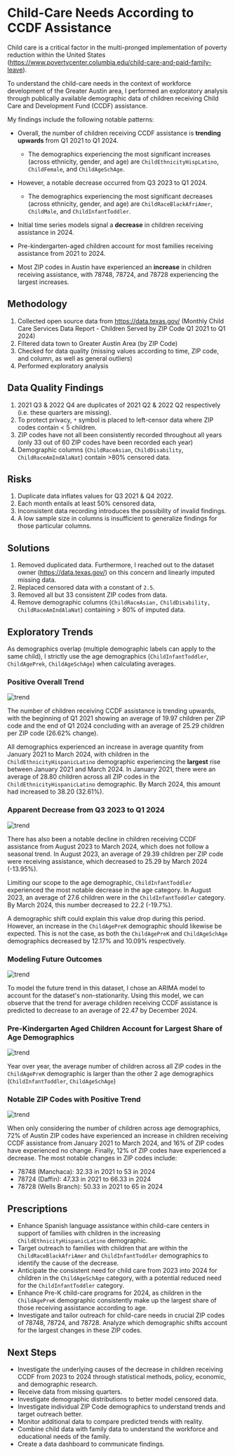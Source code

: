 # Child-Care Needs According to CCDF Assistance

Child care is a critical factor in the multi-pronged implementation of poverty reduction within the United States (https://www.povertycenter.columbia.edu/child-care-and-paid-family-leave).

To understand the child-care needs in the context of workforce development of the Greater Austin area, I performed an exploratory analysis through publically available demographic data of children receiving Child Care and Development Fund (CCDF) assistance. 

My findings include the following notable patterns:

* Overall, the number of children receiving CCDF assistance is **trending upwards** from Q1 2021 to Q1 2024.  
  * The demographics experiencing the most significant increases (across ethnicity, gender, and age) are `ChildEthnicityHispLatino`, `ChildFemale`, and `ChildAgeSchAge`.

* However, a notable decrease occurred from Q3 2023 to Q1 2024.  
  * The demographics experiencing the most significant decreases (across ethnicity, gender, and age) are `ChildRaceBlackAfriAmer`, `ChildMale`, and `ChildInfantToddler`.

* Initial time series models signal a **decrease** in children receiving assistance in 2024.

* Pre-kindergarten-aged children account for most families receiving assistance from 2021 to 2024.

* Most ZIP codes in Austin have experienced an **increase** in children receiving assistance, with 78748, 78724, and 78728 experiencing the largest increases.

## Methodology

1. Collected open source data from https://data.texas.gov/ (Monthly Child Care Services Data Report - Children Served by ZIP Code Q1 2021 to Q1 2024)
2. Filtered data town to Greater Austin Area (by ZIP Code)
3. Checked for data quality (missing values according to time, ZIP code, and column, as well as general outliers)
4. Performed exploratory analysis 

## Data Quality Findings

1. 2021 Q3 & 2022 Q4 are duplicates of 2021 Q2 & 2022 Q2 respectively (i.e. these quarters are missing).
2. To protect privacy, `*` symbol is placed to left-censor data where ZIP codes contain < 5 children.
3. ZIP codes have not all been consistently recorded throughout all years (only 33 out of 60 ZIP codes have been recorded each year)
4. Demographic columns (`ChildRaceAsian`, `ChildDisability`, `ChildRaceAmIndAlaNat`) contain >80% censored data.

## Risks

1. Duplicate data inflates values for Q3 2021 & Q4 2022. 
2. Each month entails at least 50% censored data, 
3. Inconsistent data recording introduces the possibility of invalid findings.
4. A low sample size in columns is insufficient to generalize findings for those particular columns.

## Solutions

1. Removed duplicated data. Furthermore, I reached out to the dataset owner (https://data.texas.gov/) on this concern and linearly imputed missing data.
2. Replaced censored data with a constant of `2.5`. 
3. Removed all but 33 consistent ZIP codes from data.
4. Remove demographic columns (`ChildRaceAsian,` `ChildDisability,` `ChildRaceAmIndAlaNat`) containing > 80% of imputed data.

## Exploratory Trends

As demographics overlap (multiple demographic labels can apply to the same child), I strictly use the age demographics (`ChildInfantToddler`, `ChildAgePrek`, `ChildAgeSchAge`) when calculating averages.

### Positive Overall Trend 

![trend](images/trend.png)  

The number of children receiving CCDF assistance is trending upwards, with the beginning of Q1 2021 showing an average of 19.97 children per ZIP code and the end of Q1 2024 concluding with an average of 25.29 children per ZIP code (26.62% change).

All demographics experienced an increase in average quantity from January 2021 to March 2024, with children in the `ChildEthnicityHispanicLatino` demographic experiencing the **largest** rise between January 2021 and March 2024. In January 2021, there were an average of 28.80 children across all ZIP codes in the `ChildEthnicityHispanicLatino` demographic. By March 2024, this amount had increased to 38.20 (32.61%). 

### Apparent Decrease from Q3 2023 to Q1 2024

![trend](images/childtrend.png)  

There has also been a notable decline in children receiving CCDF assistance from August 2023 to March 2024, which does not follow a seasonal trend. In August 2023, an average of 29.39 children per ZIP code were receiving assistance, which decreased to 25.29 by March 2024 (-13.95%).

Limiting our scope to the age demographic, `ChildInfantToddler` experienced the most notable decrease in the age category. In August 2023, an average of 27.6 children were in the `ChildInfantToddler` category. By March 2024, this number decreased to 22.2 (-19.7%). 

A demographic shift could explain this value drop during this period. However, an increase in the `ChildAgePreK` demographic should likewise be expected. This is not the case, as both the `ChildAgePreK` and `ChildAgeSchAge` demographics decreased by 12.17% and 10.09% respectively. 

### Modeling Future Outcomes

![trend](images/predicted.png)  

To model the future trend in this dataset, I chose an ARIMA model to account for the dataset's non-stationarity. Using this model, we can observe that the trend for average children receiving CCDF assistance is predicted to decrease to an average of 22.47 by December 2024. 

### Pre-Kindergarten Aged Children Account for Largest Share of Age Demographics

![trend](images/child.png)  

Year over year, the average number of children across all ZIP codes in the `ChildAgePreK` demographic is larger than the other 2 age demographics (`ChildInfantToddler`, `ChildAgeSchAge`)

### Notable ZIP Codes with Positive Trend

![trend](images/zips.png)  

When only considering the number of children across age demographics, 72% of Austin ZIP codes have experienced an increase in children receiving CCDF assistance from January 2021 to March 2024, and 16% of ZIP codes have experienced no change. Finally, 12% of ZIP codes have experienced a decrease. The most notable changes in ZIP codes include:

* 78748 (Manchaca): 32.33 in 2021 to 53 in 2024  
* 78724 (Daffin): 47.33 in 2021 to 66.33 in 2024  
* 78728 (Wells Branch): 50.33 in 2021 to 65 in 2024  

## Prescriptions 

* Enhance Spanish language assistance within child-care centers in support of families with children in the increasing `ChildEthnicityHispanicLatino` demographic.
* Target outreach to families with children that are within the `ChildRaceBlackAfriAmer` and `ChildInfantToddler` demographics to identify the cause of the decrease.
* Anticipate the consistent need for child care from 2023 into 2024 for children in the `ChildAgeSchAge` category, with a potential reduced need for the `ChildInfantToddler` category.
* Enhance Pre-K child-care programs for 2024, as children in the `ChildAgePreK` demographic consistently make up the largest share of those receiving assistance according to age. 
* Investigate and tailor outreach for child-care needs in crucial ZIP codes of 78748, 78724, and 78728. Analyze which demographic shifts account for the largest changes in these ZIP codes.

## Next Steps

* Investigate the underlying causes of the decrease in children receiving CCDF from 2023 to 2024 through statistical methods, policy, economic, and demographic research.
* Receive data from missing quarters.
* Investigate demographic distributions to better model censored data.
* Investigate individual ZIP Code demographics to understand trends and target outreach better.
* Monitor additional data to compare predicted trends with reality.
* Combine child data with family data to understand the workforce and educational needs of the family.
* Create a data dashboard to communicate findings.